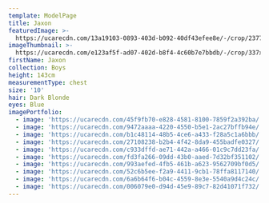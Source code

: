 ```yaml
---
template: ModelPage
title: Jaxon
featuredImage: >-
  https://ucarecdn.com/13a19103-0893-403d-b092-40df43efee8e/-/crop/2377x1119/0,0/-/preview/
imageThumbnail: >-
  https://ucarecdn.com/e123af5f-ad07-402d-b8f4-4c60b7e7bbdb/-/crop/337x398/387,342/-/preview/
firstName: Jaxon
collection: Boys
height: 143cm
measurementType: chest
size: '10'
hair: Dark Blonde
eyes: Blue
imagePortfolio:
  - image: 'https://ucarecdn.com/45f9fb70-e828-4581-8100-7859f2a392ba/'
  - image: 'https://ucarecdn.com/9472aaaa-4220-4550-b5e1-2ac27bffb94e/'
  - image: 'https://ucarecdn.com/b1c48114-48b5-4ce6-a433-f28a5c1a6bbb/'
  - image: 'https://ucarecdn.com/27108238-b2b4-4f42-8da9-455badfe0327/'
  - image: 'https://ucarecdn.com/c933dffd-ae71-442a-a466-01c9c7dd23fa/'
  - image: 'https://ucarecdn.com/fd3fa266-09dd-43b0-aaed-7d32bf351102/'
  - image: 'https://ucarecdn.com/993aefed-4fb5-461b-a623-9562709bf0d5/'
  - image: 'https://ucarecdn.com/52c6b5ee-f2a9-4411-9cb1-78ffa8117140/'
  - image: 'https://ucarecdn.com/6a6b64f6-b04c-4559-8e3e-5540a9d4c24c/'
  - image: 'https://ucarecdn.com/006079e0-d94d-45e9-89c7-82d41071f732/'
---
```


